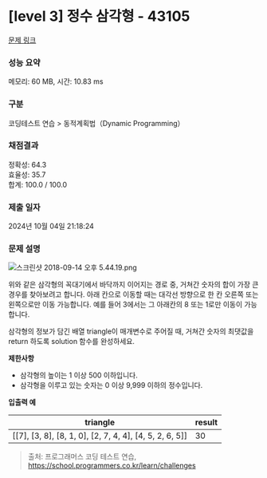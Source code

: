 # \[level 3] 정수 삼각형 - 43105

[문제 링크](https://school.programmers.co.kr/learn/courses/30/lessons/43105)

### 성능 요약

메모리: 60 MB, 시간: 10.83 ms

### 구분

코딩테스트 연습 > 동적계획법（Dynamic Programming）

### 채점결과

정확성: 64.3\
효율성: 35.7\
합계: 100.0 / 100.0

### 제출 일자

2024년 10월 04일 21:18:24

### 문제 설명

![스크린샷 2018-09-14 오후 5.44.19.png](https://grepp-programmers.s3.amazonaws.com/files/production/97ec02cc39/296a0863-a418-431d-9e8c-e57f7a9722ac.png)

위와 같은 삼각형의 꼭대기에서 바닥까지 이어지는 경로 중, 거쳐간 숫자의 합이 가장 큰 경우를 찾아보려고 합니다. 아래 칸으로 이동할 때는 대각선 방향으로 한 칸 오른쪽 또는 왼쪽으로만 이동 가능합니다. 예를 들어 3에서는 그 아래칸의 8 또는 1로만 이동이 가능합니다.

삼각형의 정보가 담긴 배열 triangle이 매개변수로 주어질 때, 거쳐간 숫자의 최댓값을 return 하도록 solution 함수를 완성하세요.

**제한사항**

* 삼각형의 높이는 1 이상 500 이하입니다.
* 삼각형을 이루고 있는 숫자는 0 이상 9,999 이하의 정수입니다.

**입출력 예**

| triangle                                                      | result |
| ------------------------------------------------------------- | ------ |
| \[\[7], \[3, 8], \[8, 1, 0], \[2, 7, 4, 4], \[4, 5, 2, 6, 5]] | 30     |

> 출처: 프로그래머스 코딩 테스트 연습, https://school.programmers.co.kr/learn/challenges
